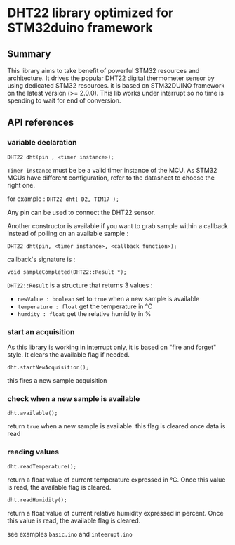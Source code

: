 # DHT22 library optimized for STM32duino framework

## Summary

This library aims to take benefit of powerful STM32 resources and architecture.
It drives the popular DHT22 digital thermometer sensor by using dedicated STM32 resources.
it is based on STM32DUINO framework on the latest version (>= 2.0.0).
This lib works under interrupt so no time is spending to wait for end of conversion.

## API references

### variable declaration

`DHT22 dht(pin , <timer instance>);`

`Timer instance` must be be a valid timer instance of the MCU. As STM32 MCUs have different configuration, refer to the datasheet to choose the right one.

for example : `DHT22 dht( D2, TIM17 );`

Any pin can be used to connect the DHT22 sensor.

Another constructor is available if you want to grab sample within a callback instead of polling on an available sample :

`DHT22 dht(pin, <timer instance>, <callback function>);`

callback's signature is :

`void sampleCompleted(DHT22::Result *);`

`DHT22::Result` is a structure that returns 3 values :
* `newValue : boolean` set to `true` when a new sample is available
* `temperature : float` get the temperature in °C
* `humdity : float` get the relative humidity in %

### start an acquisition

As this library is working in interrupt only, it is based on "fire and forget" style. It clears the available flag if needed.

`dht.startNewAcquisition();`

this fires a new sample acquisition

### check when a new sample is available

`dht.available();`

return `true` when a new sample is available. this flag is cleared  once data is read

### reading values

`dht.readTemperature();`

return a float value of current temperature expressed in °C. Once this value is read, the available flag is cleared.

`dht.readHumidity();`

return a float value of current relative humidity expressed in percent. Once this value is read, the available flag is cleared.

see examples `basic.ino` and `inteerupt.ino`
